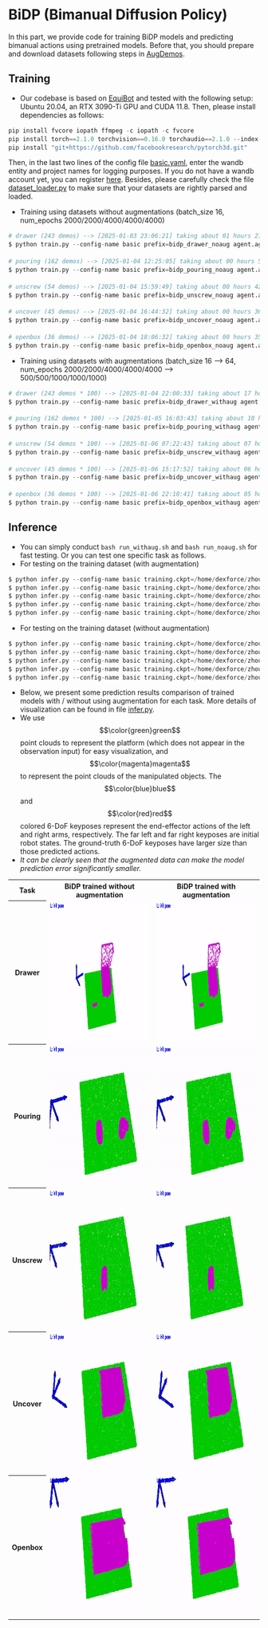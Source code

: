 # BiDP (Bimanual Diffusion Policy)
In this part, we provide code for training BiDP models and predicting bimanual actions using pretrained models. Before that, you should prepare and download datasets following steps in [AugDemos](https://github.com/hnuzhy/YOTO/blob/main/AugDemos/README.md).

## Training
  * Our codebase is based on [EquiBot](https://github.com/yjy0625/equibot) and tested with the following setup: Ubuntu 20.04, an RTX 3090-Ti GPU and CUDA 11.8. Then, please install dependencies as follows:
```python
pip install fvcore iopath ffmpeg -c iopath -c fvcore
pip install torch==2.1.0 torchvision==0.16.0 torchaudio==2.1.0 --index-url https://download.pytorch.org/whl/cu118
pip install "git+https://github.com/facebookresearch/pytorch3d.git"
```
  Then, in the last two lines of the config file [basic.yaml](https://github.com/hnuzhy/YOTO/blob/main/BiDP/policies/configs/basic.yaml#L102), enter the wandb entity and project names for logging purposes. If you do not have a wandb account yet, you can register [here](https://wandb.ai/). Besides, please carefully check the file [dataset_loader.py](https://github.com/hnuzhy/YOTO/blob/main/BiDP/policies/datasets/dataset_loader.py) to make sure that your datasets are rightly parsed and loaded.

  * Training using datasets without augmentations (batch_size 16, num_epochs 2000/2000/4000/4000/4000)
```python
# drawer (243 demos) --> [2025-01-03 23:06:21] taking about 01 hours 21 minutes
$ python train.py --config-name basic prefix=bidp_drawer_noaug agent.agent_name=equibot env.env_class=drawer data.dataset.path=/home/dexforce/zhouhuayi/projects/BiDP/dataset data.dataset.task_name=drawer data.dataset.is_augmented=0 model.pred_horizon=12 training.batch_size=16 training.num_epochs=2000

# pouring (162 demos) --> [2025-01-04 12:25:05] taking about 00 hours 58 minutes
$ python train.py --config-name basic prefix=bidp_pouring_noaug agent.agent_name=equibot env.env_class=pouring data.dataset.path=/home/dexforce/zhouhuayi/projects/BiDP/dataset data.dataset.task_name=pouring data.dataset.is_augmented=0 model.pred_horizon=12 training.batch_size=16 training.num_epochs=2000

# unscrew (54 demos) --> [2025-01-04 15:59:49] taking about 00 hours 42 minutes
$ python train.py --config-name basic prefix=bidp_unscrew_noaug agent.agent_name=equibot env.env_class=unscrew data.dataset.path=/home/dexforce/zhouhuayi/projects/BiDP/dataset data.dataset.task_name=unscrew data.dataset.is_augmented=0 model.pred_horizon=12 training.batch_size=16 training.num_epochs=4000

# uncover (45 demos) --> [2025-01-04 16:44:32] taking about 00 hours 36 minutes
$ python train.py --config-name basic prefix=bidp_uncover_noaug agent.agent_name=equibot env.env_class=uncover data.dataset.path=/home/dexforce/zhouhuayi/projects/BiDP/dataset data.dataset.task_name=uncover data.dataset.is_augmented=0 model.pred_horizon=24 training.batch_size=16 training.num_epochs=4000

# openbox (36 demos) --> [2025-01-04 18:06:32] taking about 00 hours 35 minutes
$ python train.py --config-name basic prefix=bidp_openbox_noaug agent.agent_name=equibot env.env_class=openbox data.dataset.path=/home/dexforce/zhouhuayi/projects/BiDP/dataset data.dataset.task_name=openbox data.dataset.is_augmented=0 model.pred_horizon=32 training.batch_size=16 training.num_epochs=4000
```

  * Training using datasets with augmentations (batch_size 16 --> 64, num_epochs 2000/2000/4000/4000/4000 --> 500/500/1000/1000/1000)
```python
# drawer (243 demos * 100) --> [2025-01-04 22:00:33] taking about 17 hours 27 minutes
$ python train.py --config-name basic prefix=bidp_drawer_withaug agent.agent_name=equibot env.env_class=drawer data.dataset.path=/home/dexforce/zhouhuayi/projects/BiDP/dataset data.dataset.task_name=drawer data.dataset.is_augmented=1 model.pred_horizon=12 training.batch_size=64 training.num_epochs=500 data.dataset.num_workers=8

# pouring (162 demos * 100) --> [2025-01-05 16:03:43] taking about 10 hours 47 minutes
$ python train.py --config-name basic prefix=bidp_pouring_withaug agent.agent_name=equibot env.env_class=pouring data.dataset.path=/home/dexforce/zhouhuayi/projects/BiDP/dataset data.dataset.task_name=pouring data.dataset.is_augmented=1 model.pred_horizon=12 training.batch_size=64 training.num_epochs=500 data.dataset.num_workers=8

# unscrew (54 demos * 100) --> [2025-01-06 07:22:43] taking about 07 hours 15 minutes
$ python train.py --config-name basic prefix=bidp_unscrew_withaug agent.agent_name=equibot env.env_class=unscrew data.dataset.path=/home/dexforce/zhouhuayi/projects/BiDP/dataset data.dataset.task_name=unscrew data.dataset.is_augmented=1 model.pred_horizon=12 training.batch_size=64 training.num_epochs=1000 data.dataset.num_workers=8

# uncover (45 demos * 100) --> [2025-01-06 15:17:52] taking about 06 hours 51 minutes
$ python train.py --config-name basic prefix=bidp_uncover_withaug agent.agent_name=equibot env.env_class=uncover data.dataset.path=/home/dexforce/zhouhuayi/projects/BiDP/dataset data.dataset.task_name=uncover data.dataset.is_augmented=1 model.pred_horizon=24 training.batch_size=64 training.num_epochs=1000 data.dataset.num_workers=8

# openbox (36 demos * 100) --> [2025-01-06 22:10:41] taking about 05 hours 49 minutes
$ python train.py --config-name basic prefix=bidp_openbox_withaug agent.agent_name=equibot env.env_class=openbox data.dataset.path=/home/dexforce/zhouhuayi/projects/BiDP/dataset data.dataset.task_name=openbox data.dataset.is_augmented=1 model.pred_horizon=32 training.batch_size=64 training.num_epochs=1000 data.dataset.num_workers=8
```

## Inference
* You can simply conduct `bash run_withaug.sh` and `bash run_noaug.sh` for fast testing. Or you can test one specific task as follows.
* For testing on the training dataset (with augmentation)
```python
$ python infer.py --config-name basic training.ckpt=/home/dexforce/zhouhuayi/projects/BiDP/logs/train/bidp_drawer_withaug/ckpt00499.pth data.dataset.path=/home/dexforce/zhouhuayi/projects/BiDP/dataset agent.agent_name=equibot env.env_class=drawer model.pred_horizon=12 data.dataset.is_transformed=0
$ python infer.py --config-name basic training.ckpt=/home/dexforce/zhouhuayi/projects/BiDP/logs/train/bidp_pouring_withaug/ckpt00499.pth data.dataset.path=/home/dexforce/zhouhuayi/projects/BiDP/dataset agent.agent_name=equibot env.env_class=pouring model.pred_horizon=12 data.dataset.is_transformed=0
$ python infer.py --config-name basic training.ckpt=/home/dexforce/zhouhuayi/projects/BiDP/logs/train/bidp_unscrew_withaug/ckpt00999.pth data.dataset.path=/home/dexforce/zhouhuayi/projects/BiDP/dataset agent.agent_name=equibot env.env_class=unscrew model.pred_horizon=12 data.dataset.is_transformed=0
$ python infer.py --config-name basic training.ckpt=/home/dexforce/zhouhuayi/projects/BiDP/logs/train/bidp_uncover_withaug/ckpt00999.pth data.dataset.path=/home/dexforce/zhouhuayi/projects/BiDP/dataset agent.agent_name=equibot env.env_class=uncover model.pred_horizon=24 data.dataset.is_transformed=0
$ python infer.py --config-name basic training.ckpt=/home/dexforce/zhouhuayi/projects/BiDP/logs/train/bidp_openbox_withaug/ckpt00999.pth data.dataset.path=/home/dexforce/zhouhuayi/projects/BiDP/dataset agent.agent_name=equibot env.env_class=openbox model.pred_horizon=32 data.dataset.is_transformed=0
```

* For testing on the training dataset (without augmentation)
```python
$ python infer.py --config-name basic training.ckpt=/home/dexforce/zhouhuayi/projects/BiDP/logs/train/bidp_drawer_noaug/ckpt01999.pth data.dataset.path=/home/dexforce/zhouhuayi/projects/BiDP/dataset agent.agent_name=equibot env.env_class=drawer model.pred_horizon=12 data.dataset.is_transformed=0
$ python infer.py --config-name basic training.ckpt=/home/dexforce/zhouhuayi/projects/BiDP/logs/train/bidp_pouring_noaug/ckpt01999.pth data.dataset.path=/home/dexforce/zhouhuayi/projects/BiDP/dataset agent.agent_name=equibot env.env_class=pouring model.pred_horizon=12 data.dataset.is_transformed=0
$ python infer.py --config-name basic training.ckpt=/home/dexforce/zhouhuayi/projects/BiDP/logs/train/bidp_unscrew_noaug/ckpt03999.pth data.dataset.path=/home/dexforce/zhouhuayi/projects/BiDP/dataset agent.agent_name=equibot env.env_class=unscrew model.pred_horizon=12 data.dataset.is_transformed=0
$ python infer.py --config-name basic training.ckpt=/home/dexforce/zhouhuayi/projects/BiDP/logs/train/bidp_uncover_noaug/ckpt03999.pth data.dataset.path=/home/dexforce/zhouhuayi/projects/BiDP/dataset agent.agent_name=equibot env.env_class=uncover model.pred_horizon=24 data.dataset.is_transformed=0
$ python infer.py --config-name basic training.ckpt=/home/dexforce/zhouhuayi/projects/BiDP/logs/train/bidp_openbox_noaug/ckpt03999.pth data.dataset.path=/home/dexforce/zhouhuayi/projects/BiDP/dataset agent.agent_name=equibot env.env_class=openbox model.pred_horizon=32 data.dataset.is_transformed=0
```

* Below, we present some prediction results comparison of trained models with / without using augmentation for each task. More details of visualization can be found in file [infer.py](https://github.com/hnuzhy/YOTO/blob/main/BiDP/infer.py).
* We use $$\color{green}green$$ point clouds to represent the platform (which does not appear in the observation input) for easy visualization, and $$\color{magenta}magenta$$ to represent the point clouds of the manipulated objects. The $$\color{blue}blue$$ and $$\color{red}red$$ colored 6-DoF keyposes represent the end-effector actions of the left and right arms, respectively. The far left and far right keyposes are initial robot states. The ground-truth 6-DoF keyposes have larger size than those predicted actions.
* *It can be clearly seen that the augmented data can make the model prediction error significantly smaller.*
<table>
  <tr>
    <th> Task </th>
    <th> BiDP trained without augmentation </th>
    <th> BiDP trained with augmentation </th>
  </tr>
  <tr>
    <th> Drawer </th>
    <td><img src="./materials/BiDP_infer_demo1_drawer_noaug.gif" height="280"></td>
    <td><img src="./materials/BiDP_infer_demo1_drawer_withaug.gif" height="280"></td> 
  </tr>
  <tr>
    <th> Pouring </th>
    <td><img src="./materials/BiDP_infer_demo1_pouring_noaug.gif" height="280"></td>
    <td><img src="./materials/BiDP_infer_demo1_pouring_withaug.gif" height="280"></td> 
  </tr>
  <tr>
    <th> Unscrew </th>
    <td><img src="./materials/BiDP_infer_demo1_unscrew_noaug.gif" height="280"></td>
    <td><img src="./materials/BiDP_infer_demo1_unscrew_withaug.gif" height="280"></td> 
  </tr>
  <tr>
    <th> Uncover </th>
    <td><img src="./materials/BiDP_infer_demo1_uncover_noaug.gif" height="280"></td>
    <td><img src="./materials/BiDP_infer_demo1_uncover_withaug.gif" height="280"></td> 
  </tr>
  <tr>
    <th> Openbox </th>
    <td><img src="./materials/BiDP_infer_demo1_openbox_noaug.gif" height="280"></td>
    <td><img src="./materials/BiDP_infer_demo1_openbox_withaug.gif" height="280"></td> 
  </tr>
</table>
